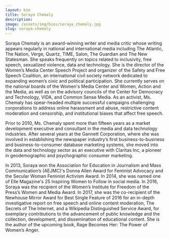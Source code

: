 ```yaml
---
layout: bio
title: Soraya Chemaly
description:
image: /assets/img/bios/soraya_chemaly.jpg
slug: soraya-chemaly
---
```

Soraya Chemaly is an award-winning writer and media critic whose writing appears regularly in national and international media including The Atlantic, The Nation, Verge, Quartz, TIME, Salon, The Guardian and The New Statesman. She speaks frequently on topics related to inclusivity, free speech, sexualized violence, data and technology. She is the director of the Women’s Media Center Speech Project and organizer of the Safety and Free Speech Coalition, an international civil society network dedicated to expanding women’s civic and political participation. She currently serves on the national boards of the Women's Media Center and Women, Action and the Media, as well as on the advisory councils of the Center for Democracy and Technology, VIDA, and Common Sense Media. As an activist, Ms. Chemaly has spear-headed multiple successful campaigns challenging corporations to address online harassment and abuse, restrictive content moderation and censorship, and institutional biases that affect free speech.

Prior to 2010, Ms. Chemaly spent more than fifteen years as a market development executive and consultant in the media and data technology industries. After several years at the Gannett Corporation, where she was involved in establishing the newspaper industry’s first business-to-business and business-to-consumer database marketing systems, she moved into the data and technology sector as an executive with Claritas Inc, a pioneer in geodemographic and psychographic consumer marketing.

In 2013, Soraya won the Association for Education in Journalism and Mass Communication’s (AEJMC)'s Donna Allen Award for Feminist Advocacy and the Secular Woman Feminist Activism Award. In 2014, she was named one of Elle Magazine's 25 Inspiring Women to Follow in social media. In 2016, Soraya was the recipient of the Women’s Institute for Freedom of the Press’s Women and Media Award. In 2017, she was the co-recipient of the Newhouse Mirror Award for Best Single Feature of 2016 for an in-depth investigative report on free speech and online content moderation, The Secrets of The Internet, and a Wikipedia Distinguished Service Award, for exemplary contributions to the advancement of public knowledge and the collection, development, and dissemination of educational content. She is the author of the upcoming book, Rage Becomes Her: The Power of Women’s Anger.
